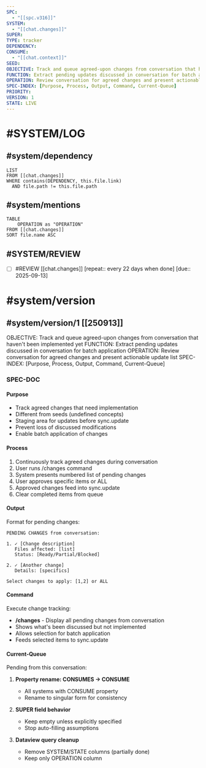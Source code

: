 ```yaml
---
SPC:
  - "[[spc.v316]]"
SYSTEM:
  - "[[chat.changes]]"
SUPER:
TYPE: tracker
DEPENDENCY:
CONSUME:
  - "[[chat.context]]"
SEED:
OBJECTIVE: Track and queue agreed-upon changes from conversation that haven't been implemented yet
FUNCTION: Extract pending updates discussed in conversation for batch application
OPERATION: Review conversation for agreed changes and present actionable update list
SPEC-INDEX: [Purpose, Process, Output, Command, Current-Queue]
PRIORITY:
VERSION: 1
STATE: LIVE
---
```

# #SYSTEM/LOG
## #system/dependency
~~~dataview
LIST
FROM [[chat.changes]]
WHERE contains(DEPENDENCY, this.file.link)
  AND file.path != this.file.path
~~~
## #system/mentions
~~~dataview
TABLE
    OPERATION as "OPERATION"
FROM [[chat.changes]]
SORT file.name ASC
~~~
## #SYSTEM/REVIEW
- [ ] #REVIEW [[chat.changes]]  [repeat:: every 22 days when done]  [due:: 2025-09-13]
# #system/version
## #system/version/1 [[250913]]
OBJECTIVE: Track and queue agreed-upon changes from conversation that haven't been implemented yet
FUNCTION: Extract pending updates discussed in conversation for batch application
OPERATION: Review conversation for agreed changes and present actionable update list
SPEC-INDEX: [Purpose, Process, Output, Command, Current-Queue]

### SPEC-DOC

#### Purpose
- Track agreed changes that need implementation
- Different from seeds (undefined concepts)
- Staging area for updates before sync.update
- Prevent loss of discussed modifications
- Enable batch application of changes

#### Process
1. Continuously track agreed changes during conversation
2. User runs /changes command
3. System presents numbered list of pending changes
4. User approves specific items or ALL
5. Approved changes feed into sync.update
6. Clear completed items from queue

#### Output
Format for pending changes:
```
PENDING CHANGES from conversation:

1. ✓ [Change description]
   Files affected: [list]
   Status: [Ready/Partial/Blocked]

2. ✓ [Another change]
   Details: [specifics]

Select changes to apply: [1,2] or ALL
```

#### Command
Execute change tracking:
- **/changes** - Display all pending changes from conversation
- Shows what's been discussed but not implemented
- Allows selection for batch application
- Feeds selected items to sync.update

#### Current-Queue
Pending from this conversation:
1. **Property rename: CONSUMES → CONSUME**
   - All systems with CONSUME property
   - Rename to singular form for consistency

2. **SUPER field behavior**
   - Keep empty unless explicitly specified
   - Stop auto-filling assumptions

3. **Dataview query cleanup**
   - Remove SYSTEM/STATE columns (partially done)
   - Keep only OPERATION column
